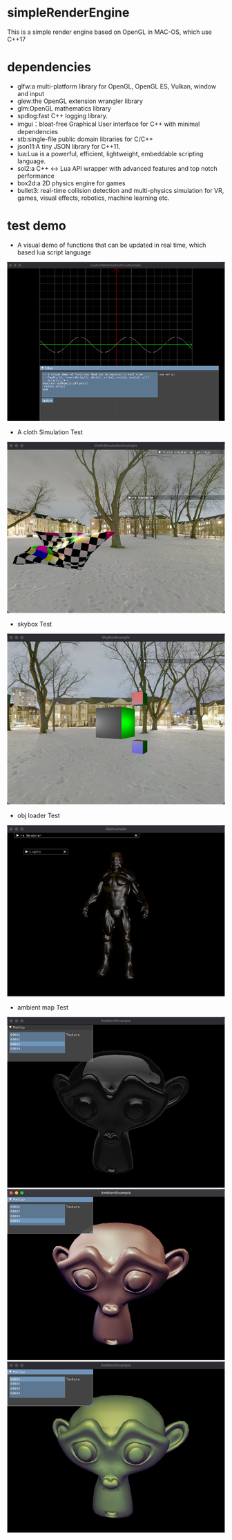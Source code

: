 # simpleRenderEngine
This is a simple render engine based on OpenGL in MAC-OS, which use C++17

# dependencies
* glfw:a multi-platform library for OpenGL, OpenGL ES, Vulkan, window and input
* glew:the OpenGL extension wrangler library
* glm:OpenGL mathematics library
* spdlog:fast C++ logging library.
* imgui：bloat-free Graphical User interface for C++ with minimal dependencies
* stb:single-file public domain libraries for C/C++
* json11:A tiny JSON library for C++11.
* lua:Lua is a powerful, efficient, lightweight, embeddable scripting language.
* sol2:a C++ <-> Lua API wrapper with advanced features and top notch performance
* box2d:a 2D physics engine for games
* bullet3: real-time collision detection and multi-physics simulation for VR, games, visual effects, robotics, machine learning etc.

# test demo
* A visual demo of functions that can be updated in real time, which based lua script language

![avatar](samples/luaForMathematicalFuncTest.png)

* A cloth Simulation Test

![avatar](samples/clothSimulationTest.png)

* skybox Test

![avatar](samples/skybox.png)

* obj loader Test

![avatar](samples/objloader.png)

* ambient map Test

![avatar](samples/ambientMap1.png)
![avatar](samples/ambientMap2.png)
![avatar](samples/ambientMap3.png)